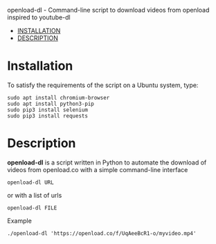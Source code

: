openload-dl - Command-line script to download videos from openload inspired to youtube-dl


- [INSTALLATION](#installation)
- [DESCRIPTION](#description)


# Installation

To satisfy the requirements of the script on a Ubuntu system, type:

    sudo apt install chromium-browser
    sudo apt install python3-pip
    sudo pip3 install selenium
    sudo pip3 install requests


# Description
**openload-dl** is a script written in Python to automate the download of videos from openload.co with a simple command-line interface

    openload-dl URL

or with a list of urls

    openload-dl FILE

Example

    ./openload-dl 'https://openload.co/f/UqAeeBcR1-o/myvideo.mp4'

